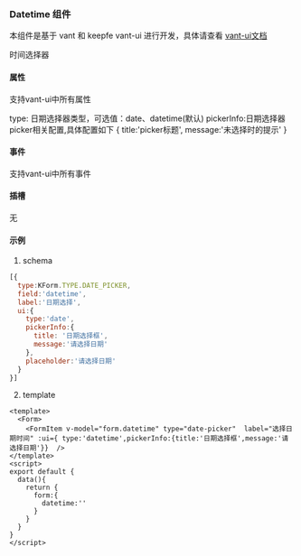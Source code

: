 ### Datetime 组件
本组件是基于 vant 和 keepfe vant-ui 进行开发，具体请查看 [vant-ui文档](https://phab.gotokeep.com/diffusion/NPMPKGVANTUI/browse/master/)

时间选择器

#### 属性

支持vant-ui中所有属性

type: 日期选择器类型，可选值：date、datetime(默认)
pickerInfo:日期选择器picker相关配置,具体配置如下
  {
    title:'picker标题',
    message:'未选择时的提示'
  }

#### 事件
支持vant-ui中所有事件

#### 插槽
无

#### 示例
1. schema
```js
[{
  type:KForm.TYPE.DATE_PICKER,
  field:'datetime',
  label:'日期选择',
  ui:{
    type:'date',
    pickerInfo:{
      title: '日期选择框',
      message:'请选择日期'
    },
    placeholder:'请选择日期'
  }
}]
```
2. template
```vue
<template>
  <Form>
    <FormItem v-model="form.datetime" type="date-picker"  label="选择日期时间" :ui={ type:'datetime',pickerInfo:{title:'日期选择框',message:'请选择日期'}}  />
</template>
<script>
export default {
  data(){
    return {
      form:{
        datetime:''
      }
    }
  }
}
</script>
```